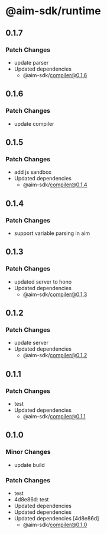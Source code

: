 # @aim-sdk/runtime

## 0.1.7

### Patch Changes

- update parser
- Updated dependencies
  - @aim-sdk/compiler@0.1.6

## 0.1.6

### Patch Changes

- update compiler

## 0.1.5

### Patch Changes

- add js sandbox
- Updated dependencies
  - @aim-sdk/compiler@0.1.4

## 0.1.4

### Patch Changes

- support variable parsing in aim

## 0.1.3

### Patch Changes

- updated server to hono
- Updated dependencies
  - @aim-sdk/compiler@0.1.3

## 0.1.2

### Patch Changes

- update server
- Updated dependencies
  - @aim-sdk/compiler@0.1.2

## 0.1.1

### Patch Changes

- test
- Updated dependencies
  - @aim-sdk/compiler@0.1.1

## 0.1.0

### Minor Changes

- update build

### Patch Changes

- test
- 4d8e86d: test
- Updated dependencies
- Updated dependencies
- Updated dependencies [4d8e86d]
  - @aim-sdk/compiler@0.1.0
